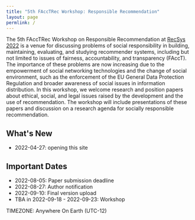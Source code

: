 ```yaml
---
title: "5th FAccTRec Workshop: Responsible Recommendation"
layout: page
permlink: /
---
```


The 5th FAccTRec Workshop on Responsible Recommendation at [RecSys 2022](https://recsys.acm.org/recsys22/) is a venue for discussing problems of social responsibility in building, maintaining, evaluating, and studying recommender systems, including but not limited to issues of fairness, accountability, and transparency (FAccT).
The importance of these problems are now increasing due to the empowerment of social networking technologies and the change of social environment, such as the enforcement of the EU General Data Protection Regulation and broader awareness of social issues in information distribution.
In this workshop, we welcome research and position papers about ethical, social, and legal issues raised by the development and the use of recommendation.
The workshop will include presentations of these papers and discussion on a research agenda for socially responsible recommendation.

## What's New

* 2022-04-27: opening this site

## Important Dates

- 2022-08-05: Paper submission deadline
- 2022-08-27: Author notification
- 2022-09-10: Final version upload
- TBA in 2022-09-18 - 2022-09-23: Workshop

TIMEZONE: Anywhere On Earth (UTC-12)

<!-- 
## FAccT Network

The FAccTRec 2022 workshop is proudly a part of the [FAccT network](https://facctconference.org/network/), to publish and engage with fairness, accountability, and transparency scholars across connected disciplines.
-->

